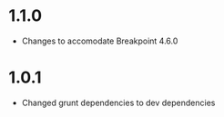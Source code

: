 # 1.1.0

* Changes to accomodate Breakpoint 4.6.0

# 1.0.1

* Changed grunt dependencies to dev dependencies